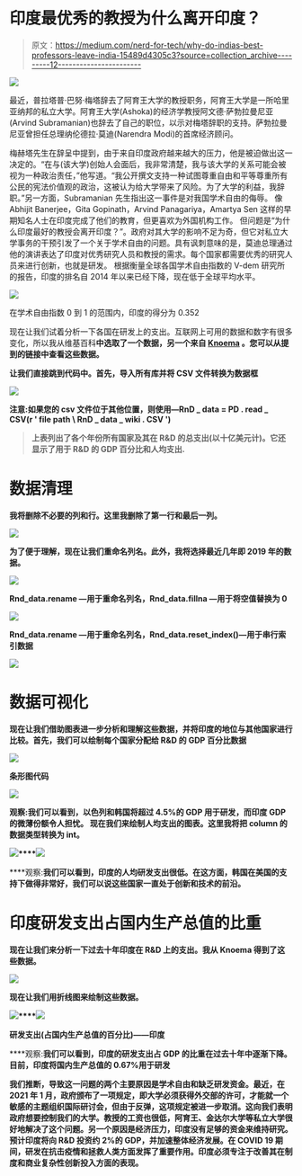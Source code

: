 # 印度最优秀的教授为什么离开印度？

> 原文：<https://medium.com/nerd-for-tech/why-do-indias-best-professors-leave-india-15489d4305c3?source=collection_archive---------12----------------------->

![](img/04c831734087755e3bfceb246dd6df0d.png)

最近，普拉塔普·巴努·梅塔辞去了阿育王大学的教授职务，阿育王大学是一所哈里亚纳邦的私立大学。阿育王大学(Ashoka)的经济学教授阿文德·萨勃拉曼尼亚(Arvind Subramanian)也辞去了自己的职位，以示对梅塔辞职的支持。萨勃拉曼尼亚曾担任总理纳伦德拉·莫迪(Narendra Modi)的首席经济顾问。

梅赫塔先生在辞呈中提到，由于来自印度政府越来越大的压力，他是被迫做出这一决定的。“在与(该大学)创始人会面后，我非常清楚，我与该大学的关系可能会被视为一种政治责任，”他写道。“我公开撰文支持一种试图尊重自由和平等尊重所有公民的宪法价值观的政治，这被认为给大学带来了风险。为了大学的利益，我辞职。”另一方面，Subramanian 先生指出这一事件是对我国学术自由的侮辱。
像 Abhijit Banerjee，Gita Gopinath，Arvind Panagariya，Amartya Sen 这样的早期知名人士在印度完成了他们的教育，但更喜欢为外国机构工作。
但问题是“为什么印度最好的教授会离开印度？”。政府对其大学的影响不足为奇，但它对私立大学事务的干预引发了一个关于学术自由的问题。具有讽刺意味的是，莫迪总理通过他的演讲表达了印度对优秀研究人员和教授的需求。每个国家都需要优秀的研究人员来进行创新，也就是研发。
根据衡量全球各国学术自由指数的 V-dem 研究所的报告，印度的排名自 2014 年以来已经下降，现在低于全球平均水平。

![](img/b5fca3b124a4c6a1c244cd4cbf9f977a.png)

在学术自由指数 0 到 1 的范围内，印度的得分为 0.352

现在让我们试着分析一下各国在研发上的支出。互联网上可用的数据和数字有很多变化，所以我从维基百科[](https://en.wikipedia.org/wiki/List_of_countries_by_research_and_development_spending)**中选取了一个数据，另一个来自 [**Knoema**](https://knoema.com/atlas/India/topics/Research-and-Development/RandD-Expenditure/RandD-expenditure-as-a-share-of-GDP) 。您可以从提到的链接中查看这些数据。**

**让我们直接跳到代码中。首先，导入所有库并将 CSV 文件转换为数据框**

**![](img/7066f6e8cb9a25ba3332f9346a75f016.png)**

**注意:如果您的 csv 文件位于其他位置，则使用—RnD _ data = PD . read _ CSV(r ' file path \ RnD _ data _ wiki . CSV ')**

> **上表列出了各个年份所有国家及其在 R&D 的总支出(以十亿美元计)。它还显示了用于 R&D 的 GDP 百分比和人均支出.**

# **数据清理**

**我将删除不必要的列和行。这里我删除了第一行和最后一列。**

**![](img/7f3949d3b77407046920a55aa106d522.png)**

**为了便于理解，现在让我们重命名列名。此外，我将选择最近几年即 2019 年的数据。**

**![](img/b7a33365c0ef5048872abe07bcdb8bce.png)**

**Rnd_data.rename —用于重命名列名，Rnd_data.fillna —用于将空值替换为 0**

**![](img/81c4687faee5a4015e524e3cfa7fca39.png)**

**Rnd_data.rename —用于重命名列名，Rnd_data.reset_index()—用于串行索引数据**

**![](img/a333b4effd6e3c6dcdd9b2819f1861c6.png)**

# **数据可视化**

**现在让我们借助图表进一步分析和理解这些数据，并将印度的地位与其他国家进行比较。首先，我们可以绘制每个国家分配给 R&D 的 GDP 百分比数据**

**![](img/f572986612aea452f52c45a3bff2a642.png)**

**条形图代码**

**![](img/dacc9875cd4ddcc62d089943cec03203.png)**

**观察:我们可以看到，以色列和韩国将超过 4.5%的 GDP 用于研发，而印度 GDP 的微薄份额令人担忧。
现在我们来绘制人均支出的图表。这里我将把 column 的数据类型转换为 int。**

**![](img/371fdd34d38308808714873935487291.png)****![](img/ce664c8a5d0f9c18baf04ee57a45d988.png)**

****观察:**我们可以看到，印度的人均研发支出很低。在这方面，韩国在美国的支持下做得非常好，我们可以说这些国家一直处于创新和技术的前沿。**

# **印度研发支出占国内生产总值的比重**

**现在让我们来分析一下过去十年印度在 R&D 上的支出。我从 Knoema 得到了这些数据。**

**![](img/5a7c8ae05ecfa905cedcb4dff0cf9ab6.png)**

**现在让我们用折线图来绘制这些数据。**

**![](img/ea37c580a6c68b1bced48992dc136f39.png)****![](img/5f7614e82c772ef3d477f5577b4a83e1.png)**

**研发支出(占国内生产总值的百分比)——印度**

****观察:**我们可以看到，印度的研发支出占 GDP 的比重在过去十年中逐渐下降。目前，印度将国内生产总值的 0.67%用于研发**

**我们推断，导致这一问题的两个主要原因是学术自由和缺乏研发资金。最近，在 2021 年 1 月，政府颁布了一项规定，即大学必须获得外交部的许可，才能就一个敏感的主题组织国际研讨会，但由于反弹，这项规定被进一步取消。这向我们表明政府想要控制我们的大学。教授的工资也很低，阿育王、金达尔大学等私立大学很好地解决了这个问题。另一个原因是经济压力，印度没有足够的资金来维持研究。预计印度将向 R&D 投资约 2%的 GDP，并加速整体经济发展。在 COVID 19 期间，研发在抗击疫情和拯救人类方面发挥了重要作用。印度必须专注于改善其在制度和商业复杂性创新投入方面的表现。**